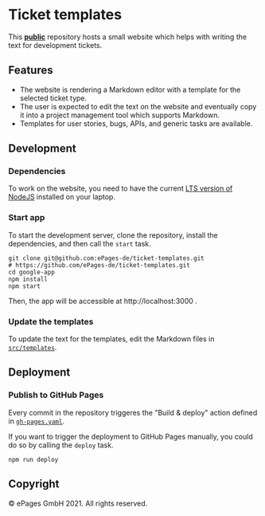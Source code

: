 # Ticket templates

This <ins>**public**</ins> repository hosts a small website which helps with writing the text for development tickets.

## Features

- The website is rendering a Markdown editor with a template for the selected ticket type.
- The user is expected to edit the text on the website and eventually copy it into a project management tool which supports Markdown.
- Templates for user stories, bugs, APIs, and generic tasks are available.

## Development

### Dependencies

To work on the website, you need to have the current [LTS version of NodeJS](https://nodejs.org/en/download/) installed on your laptop.

### Start app

To start the development server, clone the repository, install the dependencies, and then call the `start` task.

```shell
git clone git@github.com:ePages-de/ticket-templates.git
# https://github.com/ePages-de/ticket-templates.git
cd google-app
npm install
npm start
```

Then, the app will be accessible at http://localhost:3000 .

### Update the templates

To update the text for the templates, edit the Markdown files in [`src/templates`](./src/templates).

## Deployment

### Publish to GitHub Pages

Every commit in the repository triggeres the "Build & deploy" action defined in [`gh-pages.yaml`](.github/workflows/gh-pages.yaml).

If you want to trigger the deployment to GitHub Pages manually, you could do so by calling the `deploy` task.

```
npm run deploy
```

## Copyright

© ePages GmbH 2021. All rights reserved.

